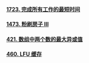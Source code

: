 #### [1723. 完成所有工作的最短时间](https://leetcode-cn.com/problems/find-minimum-time-to-finish-all-jobs/)

#### [1473. 粉刷房子 III](https://leetcode-cn.com/problems/paint-house-iii/)

#### [421. 数组中两个数的最大异或值](https://leetcode-cn.com/problems/maximum-xor-of-two-numbers-in-an-array/)

#### [460. LFU 缓存](https://leetcode-cn.com/problems/lfu-cache/)
